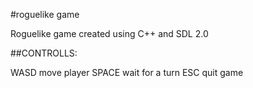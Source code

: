 #roguelike game

Roguelike game created using C++ and SDL 2.0

##CONTROLLS:

WASD	move player
SPACE	wait for a turn
ESC	quit game
